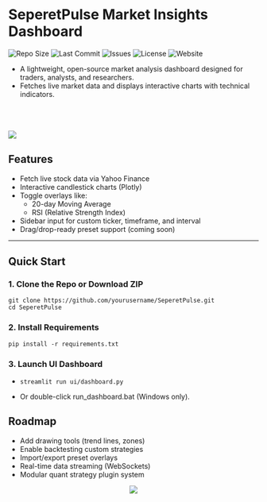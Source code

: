 # SeperetPulse Market Insights Dashboard

![Repo Size](https://img.shields.io/github/repo-size/denv3rr/Market_Insights_Dashboard)
![Last Commit](https://img.shields.io/github/last-commit/denv3rr/Market_Insights_Dashboard)
![Issues](https://img.shields.io/github/issues/denv3rr/Market_Insights_Dashboard)
![License](https://img.shields.io/github/license/denv3rr/Market_Insights_Dashboard)
![Website](https://img.shields.io/website?url=https%3A%2F%2Fseperet.com&label=seperet.com)

- A lightweight, open-source market analysis dashboard designed for traders, analysts, and researchers.
- Fetches live market data and displays interactive charts with technical indicators.
<br></br>
<br></br>

<img src="https://user-images.githubusercontent.com/74038190/212284100-561aa473-3905-4a80-b561-0d28506553ee.gif">

## Features

- Fetch live stock data via Yahoo Finance
- Interactive candlestick charts (Plotly)
- Toggle overlays like:
  - 20-day Moving Average
  - RSI (Relative Strength Index)
- Sidebar input for custom ticker, timeframe, and interval
- Drag/drop-ready preset support (coming soon)

---

## Quick Start

### 1. Clone the Repo or Download ZIP

```
git clone https://github.com/yourusername/SeperetPulse.git
cd SeperetPulse
```

### 2. Install Requirements

```
pip install -r requirements.txt
```

### 3. Launch UI Dashboard

- ```
  streamlit run ui/dashboard.py
  ```
- Or double-click run_dashboard.bat (Windows only).

## Roadmap

- Add drawing tools (trend lines, zones)
- Enable backtesting custom strategies
- Import/export preset overlays
- Real-time data streaming (WebSockets)
- Modular quant strategy plugin system

[COMMENT]: <LOGO*****************************************>
<div align="center">
  <a href="https://seperet.com">
    <img src=https://github.com/denv3rr/denv3rr/blob/main/Seperet_Slam_White.gif/>
  </a>
</div>
